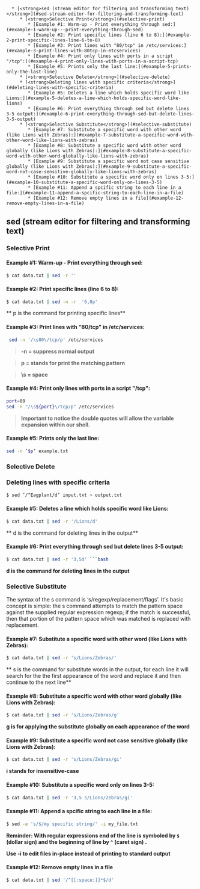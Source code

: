 <!--ts-->
      * [<strong>sed (stream editor for filtering and transforming text)</strong>](#sed-stream-editor-for-filtering-and-transforming-text)
         * [<strong>Selective Print</strong>](#selective-print)
            * [Example #1: Warm-up - Print everything through sed:](#example-1-warm-up---print-everything-through-sed)
            * [Example #2: Print specific lines (line 6 to 8):](#example-2-print-specific-lines-line-6-to-8)
            * [Example #3: Print lines with "80/tcp" in /etc/services:](#example-3-print-lines-with-80tcp-in-etcservices)
            * [Example #4: Print only lines with ports in a script "/tcp":](#example-4-print-only-lines-with-ports-in-a-script-tcp)
            * [Example #5: Prints only the last line:](#example-5-prints-only-the-last-line)
         * [<strong>Selective Delete</strong>](#selective-delete)
         * [<strong>Deleting lines with specific criteria</strong>](#deleting-lines-with-specific-criteria)
            * [Example #5: Deletes a line which holds specific word like Lions:](#example-5-deletes-a-line-which-holds-specific-word-like-lions)
            * [Example #6: Print everything through sed but delete lines 3-5 output:](#example-6-print-everything-through-sed-but-delete-lines-3-5-output)
         * [<strong>Selective Substitute</strong>](#selective-substitute)
            * [Example #7: Substitute a specific word with other word (like Lions with Zebras):](#example-7-substitute-a-specific-word-with-other-word-like-lions-with-zebras)
            * [Example #8: Substitute a specific word with other word globally (like Lions with Zebras):](#example-8-substitute-a-specific-word-with-other-word-globally-like-lions-with-zebras)
            * [Example #9: Substitute a specific word not case sensitive globally (like Lions with Zebras):](#example-9-substitute-a-specific-word-not-case-sensitive-globally-like-lions-with-zebras)
            * [Example #10: Substitute a specific word only on lines 3-5:](#example-10-substitute-a-specific-word-only-on-lines-3-5)
            * [Example #11: Append a spcific string to each line in a file:](#example-11-append-a-spcific-string-to-each-line-in-a-file)
            * [Example #12: Remove empty lines in a file](#example-12-remove-empty-lines-in-a-file)

<!-- Added by: gil_diy, at: 2018-12-31T18:39+02:00 -->

<!--te-->

## **sed (stream editor for filtering and transforming text)**

### **Selective Print**

#### Example #1: Warm-up - Print everything through sed:
```bash
$ cat data.txt | sed -r ''
```

#### Example #2: Print specific lines (line 6 to 8):
```bash
$ cat data.txt | sed -n -r  '6,8p'
```
** p is the command for printing specific lines**

#### Example #3: Print lines with "80/tcp" in /etc/services:

```bash
 sed -n '/\s80\/tcp/p' /etc/services
```

>**-n = suppress normal output&nbsp;**

>**p = stands for print the matching pattern&nbsp;**

>**\s  = space&nbsp;**


#### Example #4: Print only lines with ports in a script "/tcp":

```bash
port=80
sed -n "/\s${port}\/tcp/p" /etc/services
```

 > **Important to notice the double quotes will allow the variable expansion within our shell.**



#### Example #5: Prints only the last line:
```bash
sed -n ’$p’ example.txt
```

### **Selective Delete**

### **Deleting lines with specific criteria**

```bash
$ sed ’/^Eagplant/d’ input.txt > output.txt
```


#### Example #5: Deletes a line which holds specific word like Lions:
```bash
$ cat data.txt | sed -r '/Lions/d'
```
** d is the command for deleting lines in the output**

#### Example #6: Print everything through sed but delete lines 3-5 output:
```bash
$ cat data.txt | sed -r '3,5d' ```bash
```


**d is the command for deleting lines in the output**
### **Selective Substitute**


The syntax of the s command is ‘s/regexp/replacement/flags’.
It's basic concept is simple: the s command attempts to match the pattern space against the supplied regular expression regexp; if the match is successful, then that portion of the    pattern space which was matched is replaced with replacement.


#### Example #7: Substitute a specific word with other word (like Lions with Zebras):
```bash
$ cat data.txt | sed -r 's/Lions/Zebras/'
```
** s is the command for substitute words in the output,
for each line it will search for the the first appearance of the word and replace it and then continue to the next line**

#### Example #8: Substitute a specific word with other word globally (like Lions with Zebras):

```bash
$ cat data.txt | sed -r 's/Lions/Zebras/g'
```

**g is for applying the substitute globally on each appearance of the word**

#### Example #9: Substitute a specific word not case sensitive globally (like Lions with Zebras):

```bash
$ cat data.txt | sed -r 's/Lions/Zebras/gi'
```

**i stands for insensitive-case**


#### Example #10: Substitute a specific word only on lines 3-5:

```bash
$ cat data.txt | sed -r '3,5 s/Lions/Zebras/gi'
```

#### Example #11: Append a spcific string to each line in a file:

```bash
$ sed -e 's/$/my specific string/' -i my_file.txt
```

**Reminder: With regular expressions end of the line is symboled by `$` (dollar sign) and the beginning of line by `^` (caret sign)   .**


**Use -i to edit files in-place instead of printing to standard output**

#### Example #12: Remove empty lines in a file


```bash
$ cat data.txt | sed '/^[[:space:]]*$/d'
```
